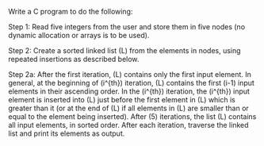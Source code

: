 Write a C program to do the following:

Step 1: Read five integers from the user and store them in five nodes (no dynamic allocation or arrays is to be used).

Step 2: Create a sorted linked list \(L\) from the elements in nodes, using repeated insertions as described below.

Step 2a: After the first iteration, \(L\) contains only the first input element.  In general, at the beginning of \(i^{th}\)  iteration, \(L\) contains the first \(i-1\) input elements in their ascending order. In the \(i^{th}\) iteration, the \(i^{th}\) input element is inserted into \(L\) just before the first element in \(L\) which is greater than it (or at the end of \(L\) if all elements in \(L\) are smaller than or equal to the element being inserted). After \(5\) iterations, the list \(L\) contains all input elements, in sorted order.  After each iteration, traverse the linked list and print its elements as output.